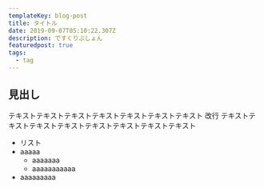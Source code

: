 ```yaml
---
templateKey: blog-post
title: タイトル
date: 2019-09-07T05:10:22.307Z
description: ですくりぷしょん
featuredpost: true
tags:
  - tag
---
```

## 見出し
テキストテキストテキストテキストテキストテキストテキスト
改行
テキストテキストテキストテキストテキストテキストテキストテキスト

- リスト
- aaaaa
  - aaaaaaa
  - aaaaaaaaaaa
- aaaaaaaaa

